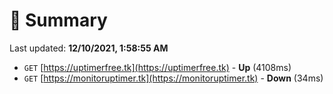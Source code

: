 # 📖 Summary
Last updated: **12/10/2021, 1:58:55 AM**

- `GET` [https://uptimerfree.tk](https://uptimerfree.tk) - **Up** (4108ms)
- `GET` [https://monitoruptimer.tk](https://monitoruptimer.tk) - **Down** (34ms)
